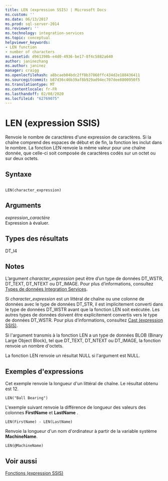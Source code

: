 ```yaml
---
title: LEN (expression SSIS) | Microsoft Docs
ms.custom: ''
ms.date: 06/13/2017
ms.prod: sql-server-2014
ms.reviewer: ''
ms.technology: integration-services
ms.topic: conceptual
helpviewer_keywords:
- LEN function
- number of characters
ms.assetid: d961398b-e4d0-4936-be17-8f4c5882a640
author: janinezhang
ms.author: janinez
manager: craigg
ms.openlocfilehash: a8bcaeb04bdc2ff8b37860ffc434d2e188436411
ms.sourcegitcommit: b87d36c46b39af8b929ad94ec707dee8800950f5
ms.translationtype: MT
ms.contentlocale: fr-FR
ms.lasthandoff: 02/08/2020
ms.locfileid: "62769075"
---
```

# <a name="len-ssis-expression"></a>LEN (expression SSIS)
  Renvoie le nombre de caractères d'une expression de caractères. Si la chaîne comprend des espaces de début et de fin, la fonction les inclut dans le nombre. La fonction LEN renvoie la même valeur pour une chaîne donnée, que celle-ci soit composée de caractères codés sur un octet ou sur deux octets.  
  
## <a name="syntax"></a>Syntaxe  
  
```  
  
LEN(character_expression)  
```  
  
## <a name="arguments"></a>Arguments  
 *expression_caractère*  
 Expression à évaluer.  
  
## <a name="result-types"></a>Types des résultats  
 DT_I4  
  
## <a name="remarks"></a>Notes  
 L’argument *character_expression* peut être d’un type de données DT_WSTR, DT_TEXT, DT_NTEXT ou DT_IMAGE. Pour plus d’informations, consultez [Types de données Integration Services](../data-flow/integration-services-data-types.md).  
  
 Si *character_expression* est un littéral de chaîne ou une colonne de données avec le type de données DT_STR, il est implicitement converti dans le type de données DT_WSTR avant que la fonction LEN soit exécutée. Les autres types de données doivent être explicitement convertis vers le type de données DT_WSTR. Pour plus d’informations, consultez [Cast &#40;expression SSIS&#41;](cast-ssis-expression.md).  
  
 Si l'argument transmis à la fonction LEN a un type de données BLOB (Binary Large Object Block), tel que DT_TEXT, DT_NTEXT ou DT_IMAGE, la fonction renvoie un nombre d'octets.  
  
 La fonction LEN renvoie un résultat NULL si l'argument est NULL.  
  
## <a name="expression-examples"></a>Exemples d'expressions  
 Cet exemple renvoie la longueur d'un littéral de chaîne. Le résultat obtenu est 12.  
  
```  
LEN("Ball Bearing")  
```  
  
 L'exemple suivant renvoie la différence de longueur des valeurs des colonnes **FirstName** et **LastName** .  
  
```  
LEN(FirstName) - LEN(LastName)  
```  
  
 Renvoie la longueur d'un nom d'ordinateur à partir de la variable système **MachineName**.  
  
```  
LEN(@MachineName)  
```  
  
## <a name="see-also"></a>Voir aussi  
 [Fonctions &#40;expression SSIS&#41;](functions-ssis-expression.md)  
  
  
